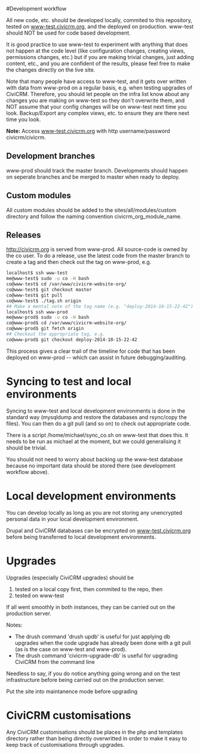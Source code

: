 #Development workflow

All new code, etc. should be developed locally, commited to this repository, tested on www-test.civicrm.org, and the deployed on production. www-test should NOT be used for code based development.

It is good practice to use www-test to experiment with anything that does not happen at the code level (like configuration changes, creating views, permissions changes, etc.) but if you are making trivial changes, just adding content, etc., and you are confident of the results, please feel free to make the changes directly on the live site.

Note that many people have access to www-test, and it gets over written with data from www-prod on a regular basis, e.g. when testing upgrades of CiviCRM.  Therefore, you should let people on the infra list know about any changes you are making on www-test so they don't overwrite them, and NOT assume that your config changes will be on www-test next time you look.  Backup/Export any complex views, etc. to ensure they are there next time you look.

**Note:** Access www-test.civicrm.org with http username/password civicrm/civicrm.

## Development branches

www-prod should track the master branch.  Developments should happen on seperate branches and be merged to master when ready to deploy.

## Custom modules

All custom modules should be added to the sites/all/modules/custom directory and follow the naming convention civicrm_org_module_name.

## Releases

http://civicrm.org is served from www-prod.  All source-code is owned by the co user.  To do a release, use the latest code from the master branch to create a tag and then check out the tag on www-prod, e.g.

```bash
localhost$ ssh www-test
me@www-test$ sudo -u co -H bash
co@www-test$ cd /var/www/civicrm-website-org/
co@www-test$ git checkout master
co@www-test$ git pull
co@www-test$ ./tag.sh origin
## Make a mental note of the tag name (e.g. "deploy-2014-10-15-22-42")
localhost$ ssh www-prod
me@www-prod$ sudo -u co -H bash
co@www-prod$ cd /var/www/civicrm-website-org/
co@www-prod$ git fetch origin
## Checkout the appropriate tag, e.g.
co@www-prod$ git checkout deploy-2014-10-15-22-42
```

This process gives a clear trail of the timeline for code that has been deployed on www-prod -- which can assist in future debugging/auditing.

# Syncing to test and local environments

Syncing to www-test and local development environments is done in the standard way (mysqldump and restore the databases and rsync/copy the files).  You can then do a git pull (and so on) to check out appropriate code.

There is a script /home/michael/sync_co.sh on www-test that does this.  It needs to be run as michael at the moment, but we could generalising it should be trivial.

You should not need to worry about backing up the www-test database because no important data should be stored there (see development workflow above).

# Local development environments

You can develop locally as long as you are not storing any unencrypted personal data in your local development environment.

Drupal and CiviCRM databases can be encrypted on www-test.civicrm.org before being transferred to local development environments.

# Upgrades

Upgrades (especially CiviCRM upgrades) should be

1) tested on a local copy first, then commited to the repo, then
2) tested on www-test

If all went smoothly in both instances, they can be carried out on the production server.

Notes:
* The drush command 'drush updb' is useful for just applying db upgrades when the code upgrade has already been done with a git pull (as is the case on www-test and www-prod).
* The drush command 'civicrm-upgrade-db' is useful for upgrading CiviCRM from the command line

Needless to say, if you do notice anything going wrong 
and on the test infrastructure before being carried out on the production server.

Put the site into maintanence mode before upgrading

# CiviCRM customisations

Any CiviCRM customisations should be places in the php and templates directory rather than being directly overwritted in order to make it easy to keep track of customisations through upgrades.
